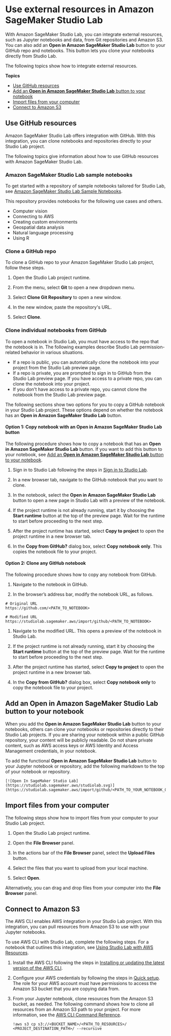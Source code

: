 # Use external resources in Amazon SageMaker Studio Lab<a name="studio-lab-use-external"></a>

With Amazon SageMaker Studio Lab, you can integrate external resources, such as Jupyter notebooks and data, from Git repositories and Amazon S3\. You can also add an **Open in Amazon SageMaker Studio Lab** button to your GitHub repo and notebooks\. This button lets you clone your notebooks directly from Studio Lab\.

The following topics show how to integrate external resources\.

**Topics**
+ [Use GitHub resources](#studio-lab-use-external-clone-github)
+ [Add an **Open in Amazon SageMaker Studio Lab** button to your notebook](#studio-lab-use-external-add-button)
+ [Import files from your computer](#studio-lab-use-external-import)
+ [Connect to Amazon S3](#studio-lab-use-external-s3)

## Use GitHub resources<a name="studio-lab-use-external-clone-github"></a>

Amazon SageMaker Studio Lab offers integration with GitHub\. With this integration, you can clone notebooks and repositories directly to your Studio Lab project\. 

The following topics give information about how to use GitHub resources with Amazon SageMaker Studio Lab\.

### Amazon SageMaker Studio Lab sample notebooks<a name="studio-lab-use-external-clone-examples"></a>

To get started with a repository of sample notebooks tailored for Studio Lab, see [Amazon SageMaker Studio Lab Sample Notebooks](https://github.com/aws/studio-lab-examples#sagemaker-studio-lab-sample-notebooks)\.

This repository provides notebooks for the following use cases and others\.
+ Computer vision
+ Connecting to AWS
+ Creating custom environments
+ Geospatial data analysis
+ Natural language processing
+ Using R

### Clone a GitHub repo<a name="studio-lab-use-external-clone-repo"></a>

 To clone a GitHub repo to your Amazon SageMaker Studio Lab project, follow these steps\. 

1.  Open the Studio Lab project runtime\. 

1.  From the menu, select **Git** to open a new dropdown menu\. 

1.  Select **Clone Git Repository** to open a new window\. 

1.  In the new window, paste the repository's URL\. 

1.  Select **Clone**\. 

### Clone individual notebooks from GitHub<a name="studio-lab-use-external-clone-individual"></a>

To open a notebook in Studio Lab, you must have access to the repo that the notebook is in\. The following examples describe Studio Lab permission\-related behavior in various situations\.
+ If a repo is public, you can automatically clone the notebook into your project from the Studio Lab preview page\.
+ If a repo is private, you are prompted to sign in to GitHub from the Studio Lab preview page\. If you have access to a private repo, you can clone the notebook into your project\.
+ If you don't have access to a private repo, you cannot clone the notebook from the Studio Lab preview page\.

The following sections show two options for you to copy a GitHub notebook in your Studio Lab project\. These options depend on whether the notebook has an **Open in Amazon SageMaker Studio Lab** button\. 

#### Option 1: Copy notebook with an **Open in Amazon SageMaker Studio Lab** button<a name="studio-lab-use-external-clone-individual-button"></a>

 The following procedure shows how to copy a notebook that has an **Open in Amazon SageMaker Studio Lab** button\. If you want to add this button to your notebook, see [Add an **Open in Amazon SageMaker Studio Lab** button to your notebook](#studio-lab-use-external-add-button)\.

1.  Sign in to Studio Lab following the steps in [Sign in to Studio Lab](studio-lab-onboard.md#studio-lab-onboard-signin)\.

1.  In a new browser tab, navigate to the GitHub notebook that you want to clone\. 

1.  In the notebook, select the **Open in Amazon SageMaker Studio Lab** button to open a new page in Studio Lab with a preview of the notebook\.

1.  If the project runtime is not already running, start it by choosing the **Start runtime** button at the top of the preview page\. Wait for the runtime to start before proceeding to the next step\.

1.  After the project runtime has started, select **Copy to project** to open the project runtime in a new browser tab\. 

1.  In the **Copy from GitHub?** dialog box, select **Copy notebook only**\. This copies the notebook file to your project\.

#### Option 2: Clone any GitHub notebook<a name="studio-lab-use-external-clone-individual-general"></a>

 The following procedure shows how to copy any notebook from GitHub\. 

1.  Navigate to the notebook in GitHub\. 

1.  In the browser’s address bar, modify the notebook URL, as follows\.

   ```
   # Original URL
   https://github.com/<PATH_TO_NOTEBOOK>
   
   # Modified URL 
   https://studiolab.sagemaker.aws/import/github/<PATH_TO_NOTEBOOK>
   ```

1. Navigate to the modified URL\. This opens a preview of the notebook in Studio Lab\. 

1.  If the project runtime is not already running, start it by choosing the **Start runtime** button at the top of the preview page\. Wait for the runtime to start before proceeding to the next step\. 

1.  After the project runtime has started, select **Copy to project** to open the project runtime in a new browser tab\. 

1.  In the **Copy from GitHub?** dialog box, select **Copy notebook only** to copy the notebook file to your project\.

## Add an **Open in Amazon SageMaker Studio Lab** button to your notebook<a name="studio-lab-use-external-add-button"></a>

When you add the **Open in Amazon SageMaker Studio Lab** button to your notebooks, others can clone your notebooks or repositories directly to their Studio Lab projects\. If you are sharing your notebook within a public GitHub repository, your content will be publicly readable\. Do not share private content, such as AWS access keys or AWS Identity and Access Management credentials, in your notebook\.

 To add the functional **Open in Amazon SageMaker Studio Lab** button to your Jupyter notebook or repository, add the following markdown to the top of your notebook or repository\. 

```
[![Open In SageMaker Studio Lab](https://studiolab.sagemaker.aws/studiolab.svg)](https://studiolab.sagemaker.aws/import/github/<PATH_TO_YOUR_NOTEBOOK_ON_GITHUB>)
```

## Import files from your computer<a name="studio-lab-use-external-import"></a>

 The following steps show how to import files from your computer to your Studio Lab project\.  

1.  Open the Studio Lab project runtime\. 

1.  Open the **File Browser** panel\. 

1.  In the actions bar of the **File Browser** panel, select the **Upload Files** button\. 

1.  Select the files that you want to upload from your local machine\. 

1.  Select **Open**\. 



 Alternatively, you can drag and drop files from your computer into the **File Browser** panel\. 

## Connect to Amazon S3<a name="studio-lab-use-external-s3"></a>

The AWS CLI enables AWS integration in your Studio Lab project\. With this integration, you can pull resources from Amazon S3 to use with your Jupyter notebooks\.

To use AWS CLI with Studio Lab, complete the following steps\. For a notebook that outlines this integration, see [Using Studio Lab with AWS Resources](https://github.com/aws/studio-lab-examples/blob/main/connect-to-aws/Access_AWS_from_Studio_Lab.ipynb)\.

1. Install the AWS CLI following the steps in [Installing or updating the latest version of the AWS CLI](https://docs.aws.amazon.com/cli/latest/userguide/getting-started-install.html)\. 

1. Configure your AWS credentials by following the steps in [Quick setup](https://docs.aws.amazon.com/cli/latest/userguide/getting-started-quickstart.html)\. The role for your AWS account must have permissions to access the Amazon S3 bucket that you are copying data from\. 

1. From your Jupyter notebook, clone resources from the Amazon S3 bucket, as needed\. The following command shows how to clone all resources from an Amazon S3 path to your project\. For more information, see the [AWS CLI Command Reference](https://awscli.amazonaws.com/v2/documentation/api/latest/reference/s3/cp.html)\.

   ```
   !aws s3 cp s3://<BUCKET_NAME>/<PATH_TO_RESOURCES>/ <PROJECT_DESTINATION_PATH>/ --recursive
   ```